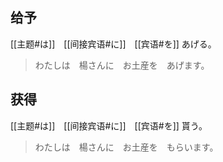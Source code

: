 ## 给予

[[主题#は]]　[[间接宾语#に]]　[[宾语#を]] あげる。

> わたしは　楊さんに　お土産を　あげます。

## 获得

[[主题#は]]　[[间接宾语#に]]　[[宾语#を]] 貰う。

> わたしは　楊さんに　お土産を　もらいます。

